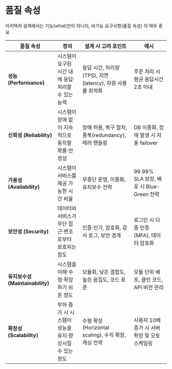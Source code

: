 # 품질 속성
아키텍처 설계에서는 기능(what)만이 아니라, 비기능 요구사항(품질 속성) 이 매우 중요  

| 품질 속성                       | 정의                               | 설계 시 고려 포인트                              | 예시                                |
| --------------------------- | -------------------------------- | ---------------------------------------- | --------------------------------- |
| **성능 (Performance)**        | 시스템이 요구된 시간 내에 응답·처리할 수 있는 능력    | 응답 시간, 처리량(TPS), 지연(latency), 자원 사용률 최적화 | 주문 처리 시 평균 응답시간 2초 이내             |
| **신뢰성 (Reliability)**       | 시스템이 장애 없이 지속적으로 동작할 확률·안정성      | 장애 허용, 복구 절차, 중복(redundancy), 에러 핸들링     | DB 이중화, 장애 발생 시 자동 failover       |
| **가용성 (Availability)**      | 시스템이 서비스를 제공 가능한 시간 비율           | 무중단 운영, 이중화, 유지보수 전략                     | 99.99% SLA 보장, 배포 시 Blue-Green 전략 |
| **보안성 (Security)**          | 데이터와 서비스가 무단 접근·변조로부터 보호되는 정도    | 인증·인가, 암호화, 감사 로그, 보안 경계                 | 로그인 시 다중 인증(MFA), 데이터 암호화         |
| **유지보수성 (Maintainability)** | 시스템을 이해·수정·확장하기 쉬운 정도            | 모듈화, 낮은 결합도, 높은 응집도, 코드 표준               | 모듈 단위 배포, 클린 코드, API 버전 관리        |
| **확장성 (Scalability)**       | 부하 증가 시 시스템이 성능을 유지·향상시킬 수 있는 정도 | 수평 확장(Horizontal scaling), 수직 확장, 캐싱 전략  | 사용자 10배 증가 시 서버 확장 및 오토스케일링       |
